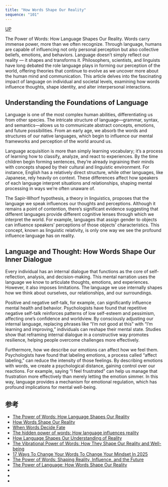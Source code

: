 ```yaml
---
title: "How Words Shape Our Reality"
sequence: "101"
---
```


[UP](/thyself/thyself-home.html)

The Power of Words: How Language Shapes Our Reality.
Words carry immense power, more than we often recognize.
Through language, humans are capable of influencing
not only personal perception
but also collective beliefs, emotions, and behaviors.
Language doesn’t simply reflect our reality — it shapes and transforms it.
Philosophers, scientists, and linguists have long debated the role
language plays in forming our perception of the world,
offering theories that continue to evolve
as we uncover more about the human mind and communication.
This article delves into the fascinating impact of language
on individual and societal levels,
examining how words influence thoughts, shape identity, and alter interpersonal interactions.

## Understanding the Foundations of Language

Language is one of the most complex human abilities,
differentiating us from other species.
The intricate structure of language—grammar, syntax,
and semantics—allows us to communicate abstract concepts, emotions, and future possibilities.
From an early age, we absorb the words and structures of our native languages,
which begin to influence our mental frameworks and perception of the world around us.

Language acquisition is more than simply learning vocabulary;
it’s a process of learning how to classify, analyze, and react to experiences.
By the time children begin forming sentences,
they’re already ingraining their minds with concepts
shaped by their cultural and linguistic environment.
For instance, English has a relatively direct structure,
while other languages, like Japanese, rely heavily on context.
These differences affect how speakers of each language interpret situations and relationships,
shaping mental processing in ways we’re often unaware of.

The Sapir-Whorf hypothesis, a theory in linguistics,
proposes that the language we speak influences our thoughts and perceptions.
Although it remains a point of contention,
there’s significant evidence suggesting that
different languages provide different cognitive lenses
through which we interpret the world.
For example, languages that assign gender to objects
can influence speakers’ perceptions of those objects’ characteristics.
This concept, known as linguistic relativity,
is only one way we see the profound influence language has on reality.

## Language and Thought: How Words Shape Our Inner Dialogue

Every individual has an internal dialogue
that functions as the core of self-reflection, analysis, and decision-making.
This mental narration uses the language we know
to articulate thoughts, emotions, and experiences.
However, it also imposes limitations.
The language we use internally shapes how we think about
ourselves, our relationships, and our surroundings.

Positive and negative self-talk, for example,
can significantly influence mental health and behavior.
Psychologists have found that
repetitive negative self-talk reinforces
patterns of low self-esteem and pessimism,
affecting one’s confidence and worldview.
By consciously adjusting our internal language,
replacing phrases like “I’m not good at this” with “I’m learning and improving,”
individuals can reshape their mental state.
Studies show that reframing internal dialogue in a constructive way promotes resilience,
helping people overcome challenges more effectively.

Furthermore, how we describe our emotions can affect how we feel them.
Psychologists have found that labeling emotions,
a process called “affect labeling,” can reduce the intensity of those feelings.
By describing emotions with words, we create a psychological distance, gaining control over our reactions.
For example, saying “I feel frustrated” can help us manage that
frustration more effectively than merely letting the emotion simmer. In this way, language provides a mechanism for emotional regulation, which has profound implications for mental well-being.

## 参考

- [The Power of Words: How Language Shapes Our Reality](https://ardelles.com/the-power-of-words-how-language-shapes-our-reality/)
- [How Words Shape Our Reality](https://blog.wedaf.com/blog/how-words-shape-our-reality/)
- [When Words Decide Fate](https://www.psychologytoday.com/gb/blog/common-sense-science/202503/when-words-decide-fate)
- [The hidden power of words: How language influences reality](https://studyfinds.org/language-influences-reality/)
- [How Language Shapes Our Understanding of Reality](https://www.discovermagazine.com/mind/how-language-shapes-our-understanding-of-reality)
- [The Vibrational Power of Words: How They Shape Our Reality and Well-being](https://www.transformationon.com/the-vibrational-power-of-words-how-they-shape-our-reality-and-well-being/)
- [17 Ways To Change Your Words To Change Your Mindset In 2025](https://www.coaching-online.org/change-your-words-change-your-mindset/)
- [The Power of Words: Shaping Reality, Influence, and the Future](https://www.thoughtlab.com/blog/the-power-of-words-shaping-reality-influence-and-t/)
- [The Power of Language: How Words Shape Our Reality](https://medium.com/@sergeianikin/the-power-of-language-how-words-shape-our-reality-59d8c7ac0f3b)
- []()
- []()
- []()
